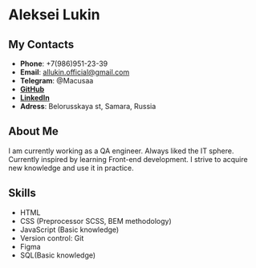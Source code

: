 # Aleksei Lukin

## My Contacts
*   **Phone**: +7(986)951-23-39
*   **Email**: allukin.official@gmail.com
*   **Telegram**: @Macusaa
*   [**GitHub**](https://github.com/lukin01)
*   [**LinkedIn**](https://www.linkedin.com/in/aleksei-lukin-662a03177/)
*   **Adress**: Belorusskaya st, Samara, Russia

## About Me
I am currently working as a QA engineer. Always liked the IT sphere. Currently inspired by learning Front-end development. I strive to acquire new knowledge and use it in practice.

## Skills
*   HTML
*   CSS (Preprocessor SCSS, BEM methodology)
*   JavaScript (Basic knowledge)
*   Version control: Git
*   Figma
*   SQL(Basic knowledge)
